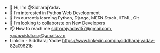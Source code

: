 - 👋 Hi, I’m @SidharajYadav
- 👀 I’m interested in Python Web Development
- 🌱 I’m currently learning Python, Django, MERN Stack ,HTML, Git
- 💞️ I’m looking to collaborate on New Developers
- 📫 How to reach me sidharajyadav157@gmail.com, yadavsiddharaj@gmail.com
- Linkdin - Siddharaj Yadav https://www.linkedin.com/in/siddharaj-yadav-82a09621b
<!---
SidharajYadav/SidharajYadav is a ✨ special ✨ repository because its `README.md` (this file) appears on your GitHub profile.
You can click the Preview link to take a look at your changes..
--->

